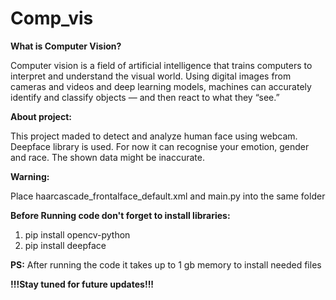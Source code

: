 # Comp_vis

**What is Computer Vision?**

Computer vision is a field of artificial intelligence that trains computers to interpret and understand the visual world. Using digital images from cameras and videos and deep learning models, machines can accurately identify and classify objects — and then react to what they “see.”



**About project:**

This project maded to detect and analyze human face using webcam. Deepface library is used. For now it can recognise your emotion, gender and race. The shown data might be inaccurate.



**Warning:**

Place haarcascade_frontalface_default.xml and main.py into the same folder



**Before Running code don't forget to install libraries:**
  1. pip install opencv-python
  2. pip install deepface



**PS:** After running the code it takes up to 1 gb memory to install needed files

**!!!Stay tuned for future updates!!!**
